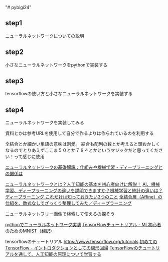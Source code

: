 "# pybigi24" 

## step1
ニューラルネットワークについての説明

## step2 
小さなニューラルネットワークをpythonで実装する

## step3
tensorflowの使い方と小さなニューラルネットワークを実装する

## step4
ニューラルネットワークを実装してみる


資料とかは参考URLを使用して自分で作るよりは作られているのを利用する

全結合とか細かい単語の意味は割愛。
結合も配列の数とか考えると頭おかしくなるのでとりあえずここま５０とか７８４とかというマジックだと思ってください！って感じに使用

[ニューラルネットワークの基礎解説：仕組みや機械学習・ディープラーニングとの関係は](https://www.sbbit.jp/article/cont1/33345)

[ニューラルネットワークとは？人工知能の基本を初心者向けに解説！](https://udemy.benesse.co.jp/ai/neural-network.html)
[AI、機械学習、ディープラーニングの違いを説明できますか？機械学習と統計の違いは？](https://markezine.jp/article/detail/29471)
[ディープラーニング これだけは知っておきたい3つのこと](https://jp.mathworks.com/discovery/deep-learning.html)
[全結合層（Affine）の仕組を、数式なしでざっくり整理してみた／ディープラーニング](https://arakan-pgm-ai.hatenablog.com/entry/2018/11/05/090000)

ニューラルネットフリー画像で検索して使えるの探そう

[pythonでニューラルネットワーク実装](https://qiita.com/ta-ka/items/bcdfd2d9903146c51dcb)
[TensorFlowチュートリアル - ML初心者のためのMNIST（翻訳）](https://qiita.com/KojiOhki/items/ff6ae04d6cf02f1b6edf)

tensorflowのチュートリアル
https://www.tensorflow.org/tutorials
[初めてのTensorFlow - イントロダクションとしての線形回帰](https://qiita.com/TomokIshii/items/f355d8e87d23ee8e0c7a)
[TensorFlowのチュートリアルを通して、人工知能の原理について学習する](https://qiita.com/jintaka1989/items/3b70b5c5541620536fa2)

